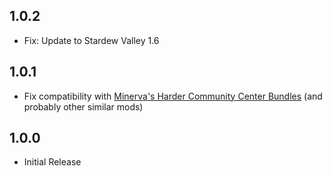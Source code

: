 ﻿## 1.0.2

- Fix: Update to Stardew Valley 1.6

## 1.0.1

- Fix compatibility with [Minerva's Harder Community Center Bundles](https://www.moddrop.com/stardew-valley/mods/580704)
(and probably other similar mods)

## 1.0.0

- Initial Release